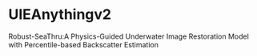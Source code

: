 # UIEAnythingv2

Robust-SeaThru:A Physics-Guided Underwater Image Restoration Model with Percentile-based Backscatter Estimation
